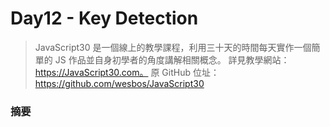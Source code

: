 # Day12 - Key Detection

> JavaScript30 是一個線上的教學課程，利用三十天的時間每天實作一個簡單的 JS 作品並自身初學者的角度講解相關概念。
> 詳見教學網站：https://JavaScript30.com。
> 原 GitHub 位址：https://github.com/wesbos/JavaScript30

### 摘要
